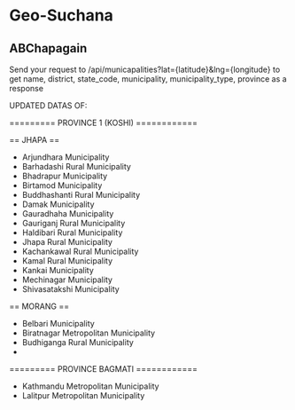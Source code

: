 # Geo-Suchana

## ABChapagain

Send your request to /api/municapalities?lat={latitude}&amp;lng={longitude} to get name, district, state_code, municipality, municipality_type, province as a response

UPDATED DATAS OF:

========= PROVINCE 1 (KOSHI) ============

== JHAPA ==

- Arjundhara Municipality
- Barhadashi Rural Municipality
- Bhadrapur Municipality
- Birtamod Municipality
- Buddhashanti Rural Municipality
- Damak Municipality
- Gauradhaha Municipality
- Gauriganj Rural Municipality
- Haldibari Rural Municipality
- Jhapa Rural Municipality
- Kachankawal Rural Municipality
- Kamal Rural Municipality
- Kankai Municipality
- Mechinagar Municipality
- Shivasatakshi Municipality

== MORANG ==

- Belbari Municipality
- Biratnagar Metropolitan Municipality
- Budhiganga Rural Municipality
-

========= PROVINCE BAGMATI ============

- Kathmandu Metropolitan Municipality
- Lalitpur Metropolitan Municipality
